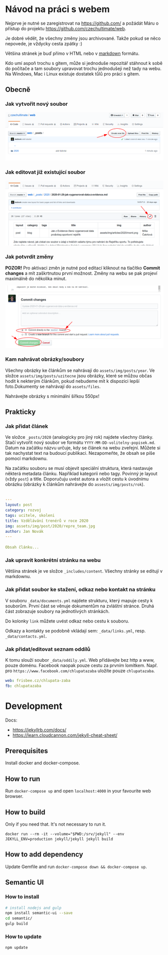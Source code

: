 # Návod na práci s webem

Nejprve je nutné se zaregistrovat na https://github.com/ a požádát Máru o přístup do projektu https://github.com/czechultimate/web.

Je dobré vědět, že všechny změny jsou archivované. Takže pokud se něco nepovede, je vždycky cesta zpátky :)

Většina stránek je buď přímo v HTML nebo v [markdown](https://github.com/adam-p/markdown-here/wiki/Markdown-Cheatsheet) formátu.

Kdo umí aspoň trochu s gitem, může si jednoduše repozitář stáhnout k sobě do počítače a tam soubory upravovat trochu jednodušeji než tady na webu. Na Windows, Mac i Linux existuje dostatek tůlů pro práci s gitem.

## Obecně

### Jak vytvořit nový soubor

![](tutorial/new_file.png)

### Jak editovat již existující soubor

![](tutorial/edit_file.png)

### Jak potvrdit změny

**POZOR!** Pro aktivaci změn je nutné pod editací kliknout na tlačítko **Commit changes** a mít zaškrtnutou první možnost. Změny na webu se pak projeví maximálně do několika minut.

![](tutorial/commit.png)

### Kam nahrávat obrázky/soubory

Všechny obrázky ke článkům se nahrávají do `assets/img/posts/year`. Ve složce `assets/img/posts/uzitecne` jsou obrázky, které se můžou občas hodit k nekterým článkům, pokud nebudeme mít k dispozici lepší foto.Dokumenty se nahrávají do `assets/files`.

Nahrávejte obrázky s minimální šířkou 550px!

## Prakticky

### Jak přidat článek

Ve složce `_posts/2020` (analogicky pro jiný rok)  najdete všechny články. Stačí vytvořit nový soubor ve formátu `YYYY-MM-DD-volitelny-popisek.md`. Datum na začátku názvu určuje, kdy se článek na webu zveřejní. Můžete si tak nachystat text na budoucí publikaci. Nezapomeňte, že obsah se píše pomocí markdownu. 

Na začátku souboru se musí objevit speciální struktura, která nastavuje některá metadata článku. Například kategorii nebo tagy. Povinný je layout (vždy `post`) a title. Doporučuju uvést autora a vložit cestu k úvodnímu obrázku (obrázky k článkům nahrávejte do `assests/img/posts/rok`).

```yml

---
layout: post
category: rozvoj
tags: ucitele, skoleni
title: Vzdělávání trenérů v roce 2020
img: assets/img/post/2020/repre_team.jpg
author: Jan Novák
---

Obsah článku...
```

### Jak upravit konkrétní stránku na webu

Většina stránek je ve složce `_includes/content`. Všechny stránky se editují v markdownu.

### Jak přidat soubor ke stažení, odkaz nebo kontakt na stránku

V souboru `_data/documents.yml` najdete strukturu, který mapuje cesty k souborům. První část se věnuje dokumentům na zvláštní stránce. Druhá část zobrazuje soubory na jednotlivých stránkách.

Do kolonky `link` můžete uvést odkaz nebo cestu k souboru.

Odkazy a kontakty se podobně vkládají sem: `_data/links.yml`, resp. `_data/contacts.yml`.

### Jak přidat/editovat seznam oddílů

K tomu slouží soubor `_data/oddily.yml`. Web přidávejte bez http a www, pouze doménu. Facebook naopak pouze cestu za prvním lomítkem. Např. pro `https://www.facebook.com/chlupatazaba` uložíte pouze `chlupatazaba`.

```yml
web: frisbee.cz/chlupata-zaba
fb: chlupatazaba
```

# Development

Docs:
- https://jekyllrb.com/docs/
- https://learn.cloudcannon.com/jekyll-cheat-sheet/

## Prerequisites

Install docker and docker-compose.

## How to run

Run `docker-compose up` and open `localhost:4000` in your favourite web browser.

## How to build

Only if you need that. It's not necessary to run it.

```
docker run --rm -it --volume="$PWD:/srv/jekyll" --env JEKYLL_ENV=production jekyll/jekyll jekyll build
```

## How to add dependency

Update Gemfile and run `docker-compose down && docker-compose up`.

## Semantic UI

### How to install

```bash
# install nodejs and gulp
npm install semantic-ui --save
cd semantic/
gulp build
```

### How to update

```bash
npm update
```
